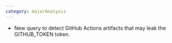 ```yaml
---
category: majorAnalysis
---
```


- New query to detect GitHub Actions artifacts that may leak the GITHUB_TOKEN token.
